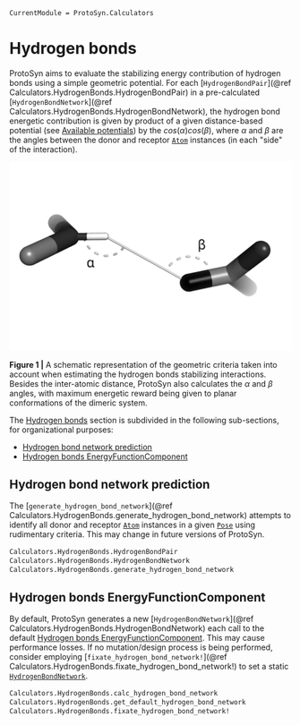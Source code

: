 ```@meta
CurrentModule = ProtoSyn.Calculators
```

# Hydrogen bonds

ProtoSyn aims to evaluate the stabilizing energy contribution of hydrogen bonds using a simple geometric potential. For each [`HydrogenBondPair`](@ref Calculators.HydrogenBonds.HydrogenBondPair) in a pre-calculated [`HydrogenBondNetwork`](@ref Calculators.HydrogenBonds.HydrogenBondNetwork), the hydrogen bond energetic contribution is given by product of a given distance-based potential (see [Available potentials](@ref)) by the $cos(α)cos(β)$, where $α$ and $β$ are the angles between the donor and receptor [`Atom`](@ref) instances (in each "side" of the interaction).

![ProtoSyn Hydrogen Bonds](../../../assets/ProtoSyn-hydrogen-bonds.png)

**Figure 1 |** A schematic representation of the geometric criteria taken into account when estimating the hydrogen bonds stabilizing interactions. Besides the inter-atomic distance, ProtoSyn also calculates the $α$ and $β$ angles, with maximum energetic reward being given to planar conformations of the dimeric system.

The [Hydrogen bonds](@ref) section is subdivided in the following sub-sections, for organizational purposes:

+ [Hydrogen bond network prediction](@ref)
+ [Hydrogen bonds EnergyFunctionComponent](@ref)

## Hydrogen bond network prediction

The [`generate_hydrogen_bond_network`](@ref Calculators.HydrogenBonds.generate_hydrogen_bond_network) attempts to identify all donor and receptor [`Atom`](@ref) instances in a given [`Pose`](@ref) using rudimentary criteria. This may change in future versions of ProtoSyn.

```@docs
Calculators.HydrogenBonds.HydrogenBondPair
Calculators.HydrogenBonds.HydrogenBondNetwork
Calculators.HydrogenBonds.generate_hydrogen_bond_network
```

## Hydrogen bonds EnergyFunctionComponent

By default, ProtoSyn generates a new [`HydrogenBondNetwork`](@ref Calculators.HydrogenBonds.HydrogenBondNetwork) each call to the default [Hydrogen bonds EnergyFunctionComponent](@ref). This may cause performance losses. If no mutation/design process is being performed, consider employing [`fixate_hydrogen_bond_network!`](@ref Calculators.HydrogenBonds.fixate_hydrogen_bond_network!) to set a static [`HydrogenBondNetwork`](@ref).

```@docs
Calculators.HydrogenBonds.calc_hydrogen_bond_network
Calculators.HydrogenBonds.get_default_hydrogen_bond_network
Calculators.HydrogenBonds.fixate_hydrogen_bond_network!
```
